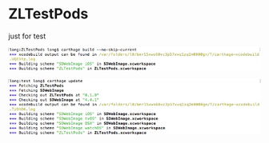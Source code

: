 # ZLTestPods
just for test


![image](https://github.com/longitachi/ZLTestPods/blob/master/效果图/build.png)

![image](https://github.com/longitachi/ZLTestPods/blob/master/效果图/update.png)
